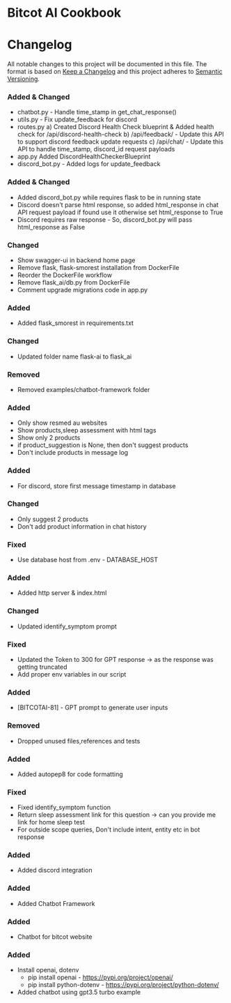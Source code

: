 # Bitcot AI Cookbook
# Changelog

All notable changes to this project will be documented in this file.
The format is based on [Keep a Changelog](http://keepachangelog.com/en/1.0.0/)
and this project adheres to [Semantic Versioning](http://semver.org/spec/v2.0.0.html).

### Added & Changed
- chatbot.py - Handle time_stamp in get_chat_response()
- utils.py - Fix update_feedback for discord
- routes.py
  a) Created Discord Health Check blueprint & Added health check for /api/discord-health-check
  b) /api/feedback/ - Update this API to support discord feedback update requests
  c) /api/chat/ - Update this API to handle time_stamp, discord_id request payloads
- app.py
  Added DiscordHealthCheckerBlueprint
- discord_bot.py - Added logs for update_feedback


### Added & Changed
- Added discord_bot.py while requires flask to be in running state
- Discord doesn't parse html response, so added html_response in chat API request payload if found use it otherwise set html_response to True
- Discord requires raw response - So, discord_bot.py will pass html_response as False


### Changed
- Show swagger-ui in backend home page
- Remove flask, flask-smorest installation from DockerFile
- Reorder the DockerFile workflow
- Remove flask_ai/db.py from DockerFile
- Comment upgrade migrations code in app.py

### Added
- Added flask_smorest in requirements.txt

### Changed
- Updated folder name flask-ai to flask_ai

### Removed
- Removed examples/chatbot-framework folder

### Added
- Only show resmed au websites
- Show products,sleep assessment with html tags
- Show only 2 products
- if product_suggestion is None, then don't suggest products
- Don't include products in message log


### Added
- For discord, store first message timestamp in database

### Changed
- Only suggest 2 products
- Don't add product information in chat history

### Fixed
- Use database host from .env - DATABASE_HOST

### Added
- Added http server & index.html

### Changed
- Updated identify_symptom prompt

### Fixed
- Updated the Token to 300 for GPT response -> as the response was getting truncated
- Add proper env variables in our script

### Added
- [BITCOTAI-81] - GPT prompt to generate user inputs

### Removed
- Dropped unused files,references and tests

### Added
- Added autopep8 for code formatting 

### Fixed
- Fixed identify_symptom function
- Return sleep assessment link for this question -> can you provide me link for home sleep test
- For outside scope queries, Don't include intent, entity etc in bot response

### Added
- Added discord integration

### Added 
- Added Chatbot Framework

### Added 
- Chatbot for bitcot website

### Added 
- Install openai, dotenv 
  * pip install openai - https://pypi.org/project/openai/
  * pip install python-dotenv - https://pypi.org/project/python-dotenv/
- Added chatbot using gpt3.5 turbo example
